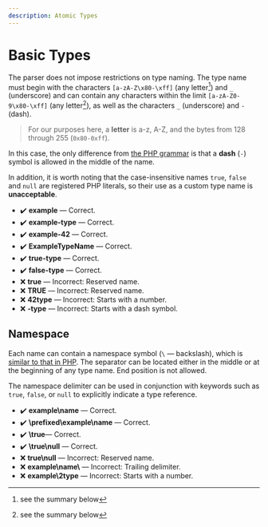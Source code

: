 ```yaml
---
description: Atomic Types
---
```


# Basic Types

The parser does not impose restrictions on type naming. The type name must begin with the characters `[a-zA-Z\x80-\xff]` (any letter[^1]) and `_` (underscore) and can contain any characters within the limit `[a-zA-Z0-9\x80-\xff]` (any letter[^2]), as well as the characters `_` (underscore) and `-` (dash).

> For our purposes here, a **letter** is a-z, A-Z, and the bytes from 128 through 255 (`0x80-0xff`).

In this case, the only difference from [the PHP grammar](https://www.php.net/manual/en/language.variables.basics.php) is that a **dash** (`-`) symbol is allowed in the middle of the name.

In addition, it is worth noting that the case-insensitive names `true`, `false` and `null` are registered PHP literals, so their use as a custom type name is **unacceptable**.

* ✔️ **example** — Сorrect.
* ✔️ **example-type** — Сorrect.
* ✔️ **example-42** — Сorrect.
* ✔️ **ExampleTypeName** — Сorrect.
* ✔️ **true-type** — Сorrect.
* ✔️ **false-type** — Сorrect.
* ❌ **true** —  Incorrect: Reserved name.
* ❌ **TRUE** — Incorrect: Reserved name.
* ❌ **42type** — Incorrect: Starts with a number.
* ❌ **-type** — Incorrect: Starts with a dash symbol.

## Namespace

Each name can contain a namespace symbol (`\` — backslash), which is [similar to that in PHP](https://www.php.net/manual/en/language.namespaces.rationale.php). The separator can be located either in the middle or at the beginning of any type name. End position is not allowed.

The namespace delimiter can be used in conjunction with keywords such as `true`, `false`, or `null` to explicitly indicate a type reference.

* ✔️ **example\name** — Сorrect.
* ✔️ **\prefixed\example\name** — Сorrect.
* ✔️ **\true**— Сorrect.
* ✔️ **\true\null** — Сorrect.
* ❌ **true\null** —  Incorrect: Reserved name.
* ❌ **example\name\\** — Incorrect: Trailing delimiter.
* ❌ **example\2type** — Incorrect: Starts with a number.

[^1]: see the summary below

[^2]: see the summary below
